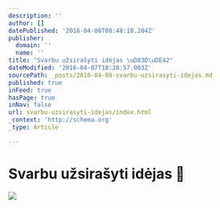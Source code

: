```yaml
---
description: ''
author: []
datePublished: '2016-04-08T08:48:18.204Z'
publisher:
  domain: ''
  name: ''
title: "Svarbu užsirašyti idėjas \uD83D\uDE42"
dateModified: '2016-04-07T18:28:57.003Z'
sourcePath: _posts/2016-04-08-svarbu-uzsirasyti-idejas.md
published: true
inFeed: true
hasPage: true
inNav: false
url: svarbu-uzsirasyti-idejas/index.html
_context: 'http://schema.org'
_type: Article

---
```

# Svarbu užsirašyti idėjas 🙂
![](https://the-grid-user-content.s3-us-west-2.amazonaws.com/91003c57-7a7a-477b-8344-ce74e8c919cd.png)